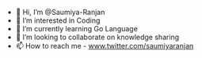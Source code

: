 - 👋 Hi, I’m @Saumiya-Ranjan
- 👀 I’m interested in Coding
- 🌱 I’m currently learning Go Language
- 💞️ I’m looking to collaborate on knowledge sharing
- 📫 How to reach me - www.twitter.com/saumiyaranjan

<!---
Saumiya-Ranjan/Saumiya-Ranjan is a ✨ special ✨ repository because its `README.md` (this file) appears on your GitHub profile.
You can click the Preview link to take a look at your changes.
--->
